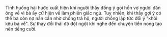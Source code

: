 Tình huống hài hước xuất hiện khi người thầy đồng ý gọi hồn vợ người đàn ông về vì bà ấy cứ hiện về làm phiền giấc ngủ. Tuy nhiên, khi thầy gợi ý có thể bà còn nợ nần cần nhờ chồng trả hộ, người chồng lập tức đổi ý "khỏi kêu bả về". Sự thay đổi thái độ đột ngột khi nghe đến chuyện tiền nong tạo nên tiếng cười.